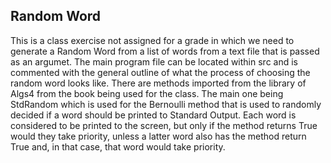 ## Random Word

This is a class exercise not assigned for a grade in which we need to generate a Random Word from a list of words from a text file that is passed as an argumet. The main program file can be located within src and is commented with the general outline of what the process of choosing the random word looks like. There are methods imported from the library of Algs4 from the book being used for the class. The main one being StdRandom which is used for the Bernoulli method that is used to randomly decided if a word should be printed to Standard Output. Each word is considered to be printed to the screen, but only if the method returns True would they take priority, unless a latter word also has the method return True and, in that case, that word would take priority.
